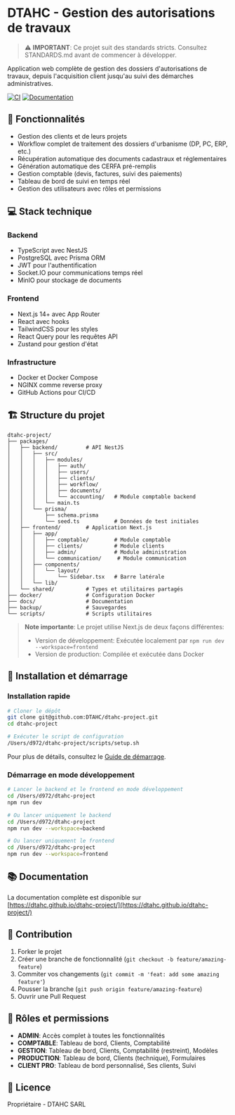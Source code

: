 # DTAHC - Gestion des autorisations de travaux

> ⚠️ **IMPORTANT**: Ce projet suit des standards stricts. Consultez STANDARDS.md avant de commencer à développer.

Application web complète de gestion des dossiers d'autorisations de travaux, depuis l'acquisition client jusqu'au suivi des démarches administratives.

[![CI](https://github.com/DTAHC/dtahc-project/actions/workflows/ci.yml/badge.svg)](https://github.com/DTAHC/dtahc-project/actions/workflows/ci.yml)
[![Documentation](https://github.com/DTAHC/dtahc-project/actions/workflows/pages.yml/badge.svg)](https://dtahc.github.io/dtahc-project/)

## 🚀 Fonctionnalités

- Gestion des clients et de leurs projets
- Workflow complet de traitement des dossiers d'urbanisme (DP, PC, ERP, etc.)
- Récupération automatique des documents cadastraux et réglementaires
- Génération automatique des CERFA pré-remplis
- Gestion comptable (devis, factures, suivi des paiements)
- Tableau de bord de suivi en temps réel
- Gestion des utilisateurs avec rôles et permissions

## 💻 Stack technique

### Backend
- TypeScript avec NestJS
- PostgreSQL avec Prisma ORM
- JWT pour l'authentification
- Socket.IO pour communications temps réel
- MinIO pour stockage de documents

### Frontend
- Next.js 14+ avec App Router
- React avec hooks
- TailwindCSS pour les styles
- React Query pour les requêtes API
- Zustand pour gestion d'état

### Infrastructure
- Docker et Docker Compose
- NGINX comme reverse proxy
- GitHub Actions pour CI/CD

## 🏗️ Structure du projet

```
dtahc-project/
├── packages/
│   ├── backend/         # API NestJS
│   │   ├── src/
│   │   │   ├── modules/
│   │   │   │   ├── auth/
│   │   │   │   ├── users/
│   │   │   │   ├── clients/
│   │   │   │   ├── workflow/
│   │   │   │   ├── documents/
│   │   │   │   └── accounting/   # Module comptable backend
│   │   │   └── main.ts
│   │   └── prisma/
│   │       ├── schema.prisma
│   │       └── seed.ts           # Données de test initiales
│   ├── frontend/        # Application Next.js
│   │   ├── app/
│   │   │   ├── comptable/        # Module comptable
│   │   │   ├── clients/          # Module clients
│   │   │   ├── admin/            # Module administration
│   │   │   └── communication/     # Module communication
│   │   ├── components/
│   │   │   └── layout/
│   │   │       └── Sidebar.tsx   # Barre latérale
│   │   └── lib/
│   └── shared/          # Types et utilitaires partagés
├── docker/              # Configuration Docker
├── docs/                # Documentation
├── backup/              # Sauvegardes
└── scripts/             # Scripts utilitaires
```

> **Note importante**: Le projet utilise Next.js de deux façons différentes:
> - Version de développement: Exécutée localement par `npm run dev --workspace=frontend`
> - Version de production: Compilée et exécutée dans Docker

## 🚀 Installation et démarrage

### Installation rapide

```bash
# Cloner le dépôt
git clone git@github.com:DTAHC/dtahc-project.git
cd dtahc-project

# Exécuter le script de configuration
/Users/d972/dtahc-project/scripts/setup.sh
```

Pour plus de détails, consultez le [Guide de démarrage](https://dtahc.github.io/dtahc-project/getting-started).

### Démarrage en mode développement

```bash
# Lancer le backend et le frontend en mode développement
cd /Users/d972/dtahc-project
npm run dev

# Ou lancer uniquement le backend
cd /Users/d972/dtahc-project
npm run dev --workspace=backend

# Ou lancer uniquement le frontend
cd /Users/d972/dtahc-project
npm run dev --workspace=frontend
```

## 📚 Documentation

La documentation complète est disponible sur [https://dtahc.github.io/dtahc-project/](https://dtahc.github.io/dtahc-project/)

## 🤝 Contribution

1. Forker le projet
2. Créer une branche de fonctionnalité (`git checkout -b feature/amazing-feature`)
3. Commiter vos changements (`git commit -m 'feat: add some amazing feature'`)
4. Pousser la branche (`git push origin feature/amazing-feature`)
5. Ouvrir une Pull Request

## 🔐 Rôles et permissions

- **ADMIN**: Accès complet à toutes les fonctionnalités
- **COMPTABLE**: Tableau de bord, Clients, Comptabilité
- **GESTION**: Tableau de bord, Clients, Comptabilité (restreint), Modèles
- **PRODUCTION**: Tableau de bord, Clients (technique), Formulaires
- **CLIENT PRO**: Tableau de bord personnalisé, Ses clients, Suivi

## 📝 Licence

Propriétaire - DTAHC SARL